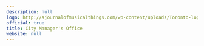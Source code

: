 ```yaml
---
description: null
logo: http://ajournalofmusicalthings.com/wp-content/uploads/Toronto-logo.png
official: true
title: City Manager's Office
website: null
---
```

